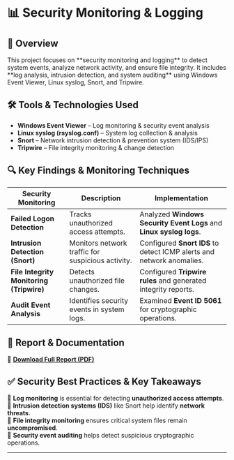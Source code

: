 <h1>📊 Security Monitoring & Logging</h1>

<h2>📌 Overview</h2>
This project focuses on **security monitoring and logging** to detect system events, analyze network activity, and ensure file integrity. It includes **log analysis, intrusion detection, and system auditing** using Windows Event Viewer, Linux syslog, Snort, and Tripwire.

<h2>🛠 Tools & Technologies Used</h2>

- **Windows Event Viewer** – Log monitoring & security event analysis  
- **Linux syslog (rsyslog.conf)** – System log collection & analysis  
- **Snort** – Network intrusion detection & prevention system (IDS/IPS)  
- **Tripwire** – File integrity monitoring & change detection  

<h2>🔍 Key Findings & Monitoring Techniques</h2>

| Security Monitoring | Description | Implementation |
|--------------------|-------------|----------------|
| **Failed Logon Detection** | Tracks unauthorized access attempts. | Analyzed **Windows Security Event Logs** and **Linux syslog logs**. |
| **Intrusion Detection (Snort)** | Monitors network traffic for suspicious activity. | Configured **Snort IDS** to detect ICMP alerts and network anomalies. |
| **File Integrity Monitoring (Tripwire)** | Detects unauthorized file changes. | Configured **Tripwire rules** and generated integrity reports. |
| **Audit Event Analysis** | Identifies security events in system logs. | Examined **Event ID 5061** for cryptographic operations. |

<h2>🚀 Report & Documentation</h2>

📄 **[Download Full Report (PDF)](https://github.com/user-attachments/files/18704200/Implementing.Security.Monitoring.and.Logging.4e.-.Marc.Corona.pdf)**  

<h2>✅ Security Best Practices & Key Takeaways</h2>

🔹 **Log monitoring** is essential for detecting **unauthorized access attempts**.  
🔹 **Intrusion detection systems (IDS)** like Snort help identify **network threats**.  
🔹 **File integrity monitoring** ensures critical system files remain **uncompromised**.  
🔹 **Security event auditing** helps detect suspicious cryptographic operations.  

---
